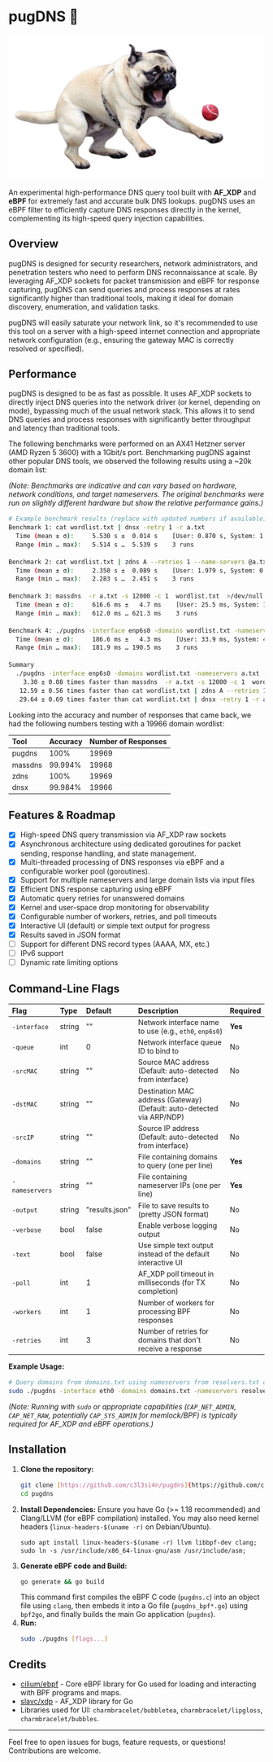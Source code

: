 # pugDNS 🐾
![pugDNS](pug.png)

An experimental high-performance DNS query tool built with **AF_XDP** and **eBPF** for extremely fast and accurate bulk DNS lookups. pugDNS uses an eBPF filter to efficiently capture DNS responses directly in the kernel, complementing its high-speed query injection capabilities.

## Overview

pugDNS is designed for security researchers, network administrators, and penetration testers who need to perform DNS reconnaissance at scale. By leveraging AF_XDP sockets for packet transmission and eBPF for response capturing, pugDNS can send queries and process responses at rates significantly higher than traditional tools, making it ideal for domain discovery, enumeration, and validation tasks.

pugDNS will easily saturate your network link, so it's recommended to use this tool on a server with a high-speed internet connection and appropriate network configuration (e.g., ensuring the gateway MAC is correctly resolved or specified).

## Performance

pugDNS is designed to be as fast as possible. It uses AF_XDP sockets to directly inject DNS queries into the network driver (or kernel, depending on mode), bypassing much of the usual network stack. This allows it to send DNS queries and process responses with significantly better throughput and latency than traditional tools.

The following benchmarks were performed on an AX41 Hetzner server (AMD Ryzen 5 3600) with a 1Gbit/s port. Benchmarking pugDNS against other popular DNS tools, we observed the following results using a ~20k domain list:

*(Note: Benchmarks are indicative and can vary based on hardware, network conditions, and target nameservers. The original benchmarks were run on slightly different hardware but show the relative performance gains.)*

```bash
# Example benchmark results (replace with updated numbers if available)
Benchmark 1: cat wordlist.txt | dnsx -retry 1 -r a.txt
  Time (mean ± σ):     5.530 s ±  0.014 s    [User: 0.870 s, System: 1.002 s]
  Range (min … max):   5.514 s …  5.539 s    3 runs

Benchmark 2: cat wordlist.txt | zdns A --retries 1 --name-servers @a.txt >/dev/null
  Time (mean ± σ):     2.350 s ±  0.089 s    [User: 1.979 s, System: 0.659 s]
  Range (min … max):   2.283 s …  2.451 s    3 runs

Benchmark 3: massdns  -r a.txt -s 12000 -c 1  wordlist.txt  >/dev/null
  Time (mean ± σ):     616.6 ms ±   4.7 ms    [User: 25.5 ms, System: 107.8 ms]
  Range (min … max):   612.0 ms … 621.3 ms    3 runs

Benchmark 4: ./pugdns -interface enp6s0 -domains wordlist.txt -nameservers a.txt -retries 1
  Time (mean ± σ):     186.6 ms ±   4.3 ms    [User: 33.9 ms, System: 48.7 ms]
  Range (min … max):   181.9 ms … 190.5 ms    3 runs

Summary
  ./pugdns -interface enp6s0 -domains wordlist.txt -nameservers a.txt -retries 1 ran
    3.30 ± 0.08 times faster than massdns  -r a.txt -s 12000 -c 1  wordlist.txt  >/dev/null
   12.59 ± 0.56 times faster than cat wordlist.txt | zdns A --retries 1 --name-servers @a.txt >/dev/null
   29.64 ± 0.69 times faster than cat wordlist.txt | dnsx -retry 1 -r a.txt
```

Looking into the accuracy and number of responses that came back, we had the following numbers testing with a 19966 domain wordlist:

| Tool    | Accuracy | Number of Responses |
| :------ | :------- | :------------------ |
| pugdns  | 100%     | 19969               |
| massdns | 99.994%  | 19968               |
| zdns    | 100%     | 19969               |
| dnsx    | 99.984%  | 19966               |

## Features & Roadmap

-   [x] High-speed DNS query transmission via AF_XDP raw sockets
-   [x] Asynchronous architecture using dedicated goroutines for packet sending, response handling, and state management.
-   [x] Multi-threaded processing of DNS responses via eBPF and a configurable worker pool (goroutines).
-   [x] Support for multiple nameservers and large domain lists via input files
-   [x] Efficient DNS response capturing using eBPF
-   [x] Automatic query retries for unanswered domains
-   [x] Kernel and user-space drop monitoring for observability
-   [x] Configurable number of workers, retries, and poll timeouts
-   [x] Interactive UI (default) or simple text output for progress
-   [x] Results saved in JSON format
-   [ ] Support for different DNS record types (AAAA, MX, etc.)
-   [ ] IPv6 support
-   [ ] Dynamic rate limiting options

## Command-Line Flags

| Flag          | Type   | Default                     | Description                                                               | Required |
| :------------ | :----- | :-------------------------- | :------------------------------------------------------------------------ | :------- |
| `-interface`  | string | ""                          | Network interface name to use (e.g., `eth0`, `enp6s0`)                    | **Yes** |
| `-queue`      | int    | 0                           | Network interface queue ID to bind to                                     | No       |
| `-srcMAC`     | string | ""                          | Source MAC address (Default: auto-detected from interface)                | No       |
| `-dstMAC`     | string | ""                          | Destination MAC address (Gateway) (Default: auto-detected via ARP/NDP)    | No       |
| `-srcIP`      | string | ""                          | Source IP address (Default: auto-detected from interface)                 | No       |
| `-domains`    | string | ""                          | File containing domains to query (one per line)                           | **Yes**  |
| `-nameservers`| string | ""                          | File containing nameserver IPs (one per line)                             | **Yes** |
| `-output`     | string | "results.json"              | File to save results to (pretty JSON format)                              | No       |
| `-verbose`    | bool   | false                       | Enable verbose logging output                                             | No       |
| `-text`       | bool   | false                       | Use simple text output instead of the default interactive UI              | No       |
| `-poll`       | int    | 1                           | AF_XDP poll timeout in milliseconds (for TX completion)                   | No       |
| `-workers`    | int    | 1 | Number of workers for processing BPF responses                            | No       |
| `-retries`    | int    | 3                           | Number of retries for domains that don't receive a response               | No       |

**Example Usage:**

```bash
# Query domains from domains.txt using nameservers from resolvers.txt on interface eth0
sudo ./pugdns -interface eth0 -domains domains.txt -nameservers resolvers.txt -output my_results.json
```
*(Note: Running with `sudo` or appropriate capabilities (`CAP_NET_ADMIN`, `CAP_NET_RAW`, potentially `CAP_SYS_ADMIN` for memlock/BPF) is typically required for AF_XDP and eBPF operations.)*

## Installation

1.  **Clone the repository:**
    ```bash
    git clone [https://github.com/c3l3si4n/pugdns](https://github.com/c3l3si4n/pugdns)
    cd pugdns
    ```
2.  **Install Dependencies:** Ensure you have Go (>= 1.18 recommended) and Clang/LLVM (for eBPF compilation) installed. You may also need kernel headers (`linux-headers-$(uname -r)` on Debian/Ubuntu).
    ```
    sudo apt install linux-headers-$(uname -r) llvm libbpf-dev clang; sudo ln -s /usr/include/x86_64-linux-gnu/asm /usr/include/asm;
    ```
3.  **Generate eBPF code and Build:**
    ```bash
    go generate && go build
    ```
    This command first compiles the eBPF C code (`pugdns.c`) into an object file using `clang`, then embeds it into a Go file (`pugdns_bpf*.go`) using `bpf2go`, and finally builds the main Go application (`pugdns`).
4.  **Run:**
    ```bash
    sudo ./pugdns [flags...]
    ```

## Credits

-   [cilium/ebpf](https://github.com/cilium/ebpf) - Core eBPF library for Go used for loading and interacting with BPF programs and maps.
-   [slavc/xdp](https://github.com/slavc/xdp) - AF_XDP library for Go
-   Libraries used for UI: `charmbracelet/bubbletea`, `charmbracelet/lipgloss`, `charmbracelet/bubbles`.

---

Feel free to open issues for bugs, feature requests, or questions! Contributions are welcome.
